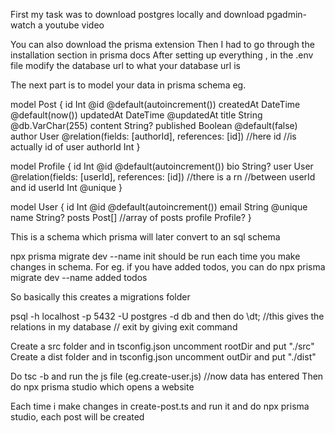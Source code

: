 First my task was to download postgres locally and download pgadmin- watch a youtube video

You can also download the prisma extension
Then I had to go through the installation section in prisma docs
After setting up everything , in the .env file modify the database url to what your database url is

The next part is to model your data in prisma schema eg.

model Post {
  id        Int      @id @default(autoincrement())
  createdAt DateTime @default(now())
  updatedAt DateTime @updatedAt
  title     String   @db.VarChar(255)
  content   String?
  published Boolean  @default(false)
  author    User     @relation(fields: [authorId], references: [id])   //here id 
                                        //is actually id of user
  authorId  Int
}

model Profile {
  id     Int     @id @default(autoincrement())
  bio    String?
  user   User    @relation(fields: [userId], references: [id])  //there is a rn
                                                        //between userId and id
  userId Int     @unique
}

model User {
  id      Int      @id @default(autoincrement())
  email   String   @unique
  name    String?
  posts   Post[]                            //array of posts
  profile Profile?
}

This is a schema which prisma will later convert to an sql schema

npx prisma migrate dev --name init    should be run each time you make changes in schema.
For eg. if you have added todos, you can do 
npx prisma migrate dev --name added todos

So basically this creates a migrations folder 


psql -h localhost -p 5432 -U postgres -d db  and then do \dt;   //this gives the relations in my database                   // exit by giving exit command


Create a src folder and in tsconfig.json uncomment rootDir and put "./src" 
Create a dist folder and in tsconfig.json uncomment outDir and put "./dist" 

Do tsc -b and run the js file (eg.create-user.js)  //now data has entered
Then do npx prisma studio which opens a website

Each time i make changes in create-post.ts and run it and do npx prisma studio, each post will be created